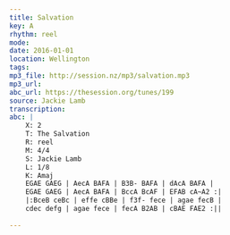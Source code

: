 ```yaml
---
title: Salvation
key: A
rhythm: reel
mode: 
date: 2016-01-01
location: Wellington
tags:
mp3_file: http://session.nz/mp3/salvation.mp3
mp3_url: 
abc_url: https://thesession.org/tunes/199
source: Jackie Lamb
transcription: 
abc: |
    X: 2
    T: The Salvation
    R: reel
    M: 4/4
    S: Jackie Lamb
    L: 1/8
    K: Amaj
    EGAE GAEG | AecA BAFA | B3B- BAFA | dAcA BAFA |
    EGAE GAEG | AecA BAFA | BccA BcAF | EFAB cA~A2 :|
    |:BceB ceBc | effe cBBe | f3f- fece | agae fecB |
    cdec defg | agae fece | fecA B2AB | cBAE FAE2 :||
    
---
```


